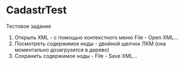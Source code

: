 # CadastrTest
Тестовое задание

1. Открыть XML - с помощью контекстного меню File - Open XML...
2. Посмотреть содержимое ноды - двойной щелчок ЛКМ (она моментально дозагрузится в дерево)
3. Сохранить содержимое ноды - File - Save XML...
